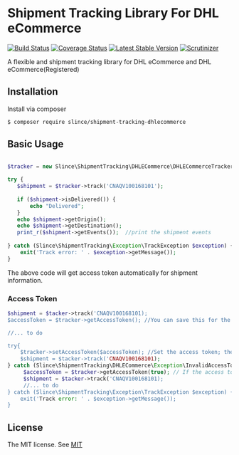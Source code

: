 # Shipment Tracking Library For DHL eCommerce

[![Build Status](https://img.shields.io/travis/slince/shipment-tracking-dhlecommerce/master.svg?style=flat-square)](https://travis-ci.org/slince/shipment-tracking-dhlecommerce)
[![Coverage Status](https://img.shields.io/codecov/c/github/slince/shipment-tracking-dhlecommerce.svg?style=flat-square)](https://codecov.io/github/slince/shipment-tracking-dhlecommerce)
[![Latest Stable Version](https://img.shields.io/packagist/v/slince/shipment-tracking-dhlecommerce.svg?style=flat-square&label=stable)](https://packagist.org/packages/slince/shipment-tracking-dhlecommerce)
[![Scrutinizer](https://img.shields.io/scrutinizer/g/slince/shipment-tracking-dhlecommerce.svg?style=flat-square)](https://scrutinizer-ci.com/g/slince/shipment-tracking-dhlecommerce/?branch=master)

A flexible and shipment tracking library for DHL eCommerce and DHL eCommerce(Registered)

## Installation

Install via composer

```bash
$ composer require slince/shipment-tracking-dhlecommerce
```
## Basic Usage


```php

$tracker = new Slince\ShipmentTracking\DHLECommerce\DHLECommerceTracker(CLIENT_ID, PASSWORD);

try {
   $shipment = $tracker->track('CNAQV100168101');
   
   if ($shipment->isDelivered()) {
       echo "Delivered";
   }
   echo $shipment->getOrigin();
   echo $shipment->getDestination();
   print_r($shipment->getEvents());  //print the shipment events
   
} catch (Slince\ShipmentTracking\Exception\TrackException $exception) {
    exit('Track error: ' . $exception->getMessage());
}

```
The above code will get access token automatically for shipment information.

### Access Token

```php
$shipment = $tacker->track('CNAQV100168101);
$accessToken = $tracker->getAccessToken(); //You can save this for the next query

//... to do

try{
    $tracker->setAccessToken($accessToken); //Set the access token; the tracker will not send requst for the access token
    $shipment = $tacker->track('CNAQV100168101);
} catch (Slince\ShipmentTracking\DHLECommerce\Exception\InvalidAccessTokenException $exception) {
     $accessToken = $tracker->getAccessToken(true); // If the access token is invalid, refresh it.
     $shipment = $tacker->track('CNAQV100168101);
     //... to do
} catch (Slince\ShipmentTracking\Exception\TrackException $exception) {
    exit('Track error: ' . $exception->getMessage());
}
```
## License
 
The MIT license. See [MIT](https://opensource.org/licenses/MIT)

